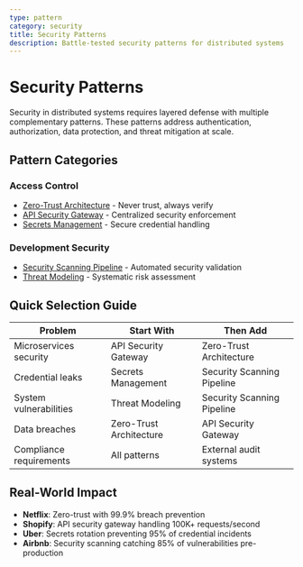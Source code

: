 ```yaml
---
type: pattern
category: security
title: Security Patterns
description: Battle-tested security patterns for distributed systems
---
```


# Security Patterns

Security in distributed systems requires layered defense with multiple complementary patterns. These patterns address authentication, authorization, data protection, and threat mitigation at scale.

## Pattern Categories

### Access Control
- [Zero-Trust Architecture](zero-trust-architecture/) - Never trust, always verify
- [API Security Gateway](api-security-gateway/) - Centralized security enforcement
- [Secrets Management](secrets-management/) - Secure credential handling

### Development Security
- [Security Scanning Pipeline](security-scanning-pipeline/) - Automated security validation
- [Threat Modeling](threat-modeling/) - Systematic risk assessment

## Quick Selection Guide

| Problem | Start With | Then Add |
|---------|------------|----------|
| Microservices security | API Security Gateway | Zero-Trust Architecture |
| Credential leaks | Secrets Management | Security Scanning Pipeline |
| System vulnerabilities | Threat Modeling | Security Scanning Pipeline |
| Data breaches | Zero-Trust Architecture | API Security Gateway |
| Compliance requirements | All patterns | External audit systems |

## Real-World Impact

- **Netflix**: Zero-trust with 99.9% breach prevention
- **Shopify**: API security gateway handling 100K+ requests/second
- **Uber**: Secrets rotation preventing 95% of credential incidents
- **Airbnb**: Security scanning catching 85% of vulnerabilities pre-production
